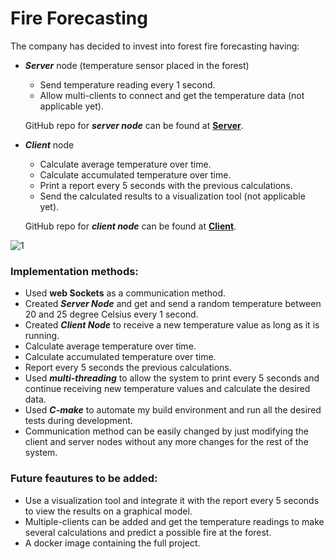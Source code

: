 
# Fire Forecasting
The company has decided to invest into forest fire forecasting having:
- ***Server*** node (temperature sensor placed in the forest)
    - Send temperature reading every 1 second.
    - Allow multi-clients to connect and get the temperature data (not applicable yet).

    GitHub repo for ***server node*** can be found at **[Server](https://github.com/JosephSelim/fire-forecasting-server.git)**.

- ***Client*** node
     - Calculate average temperature over time.
     - Calculate accumulated temperature over time.
     - Print a report every 5 seconds with the previous calculations.
     - Send the calculated results to a visualization tool (not applicable yet). 

    GitHub repo for ***client node*** can be found at **[Client](https://github.com/JosephSelim/fire-forecasting.git)**.

![1](https://user-images.githubusercontent.com/30760959/187175834-495c479f-c7ae-4330-a03c-9c2d2ccf262b.PNG)
### Implementation methods:

 - Used **web Sockets** as a communication method.
 - Created ***Server Node*** and get and send a random temperature between 20 and 25 degree Celsius every 1 second.
 - Created ***Client Node*** to receive a new temperature value as long as it is running.
 - Calculate average temperature over time.
 - Calculate accumulated temperature over time.
 - Report every 5 seconds the previous calculations.
 - Used ***multi-threading*** to allow the system to print every 5 seconds and continue receiving new temperature values and calculate the desired data.
 - Used ***C-make*** to automate my build environment and run all the desired tests during development.
 - Communication method can be easily changed by just modifying the client and server nodes without any more changes for the rest of the system.

### Future feautures to be added:

 - Use a visualization tool and integrate it with the report every 5 seconds to view the results on a graphical model.
 - Multiple-clients can be added and get the temperature readings to make several calculations and predict a possible fire at the forest.
 - A docker image containing the full project.

